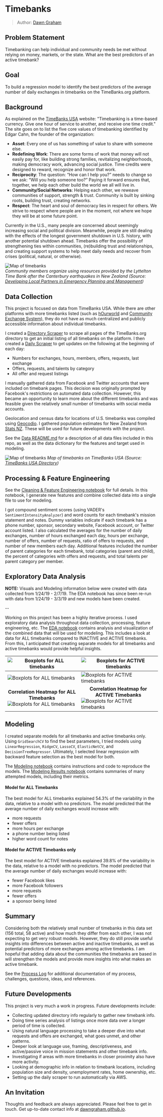# Timebanks
> Author: [Dawn Graham](https://dawngraham.github.io/)

## Problem Statement
Timebanking can help individual and community needs be met without relying on money, markets, or the state. What are the best predictors of an active timebank?

## Goal
To build a regression model to identify the best predictors of the average number of daily exchanges in timebanks on the TimeBanks.org platform.

## Background
As explained on the [TimeBanks USA](https://timebanks.org/) website: "Timebanking is a time-based currency. Give one hour of service to another, and receive one time credit." The site goes on to list the five core values of timebanking identified by Edgar Cahn, the founder of the organization: 

- **Asset**: Every one of us has something of value to share with someone else.
- **Redefining Work**: There are some forms of work that money will not easily pay for, like building strong families, revitalizing neighborhoods, making democracy work, advancing social justice. Time credits were designed to reward, recognize and honor that work.
- **Reciprocity**: The question: “How can I help you?” needs to change so we ask: “Will you help someone too?” Paying it forward ensures that, together, we help each other build the world we all will live in.
- **Community/Social Networks**: Helping each other, we reweave communities of support, strength & trust. Community is built by sinking roots, building trust, creating networks. 
- **Respect**: The heart and soul of democracy lies in respect for others. We strive to respect where people are in the moment, not where we hope they will be at some future point.

Currently in the U.S., many people are concerned about seemingly increasing social and political division. Meanwhile, people are still dealing with the effects of the longest government shutdown in U.S. history, with another potential shutdown ahead. Timebanks offer the possibility of strengthening ties within communities, (re)building trust and relationships, and creating support systems to help meet daily needs and recover from crises (political, natural, or otherwise).

![Map of timebanks](./images/earthquake.jpg)  
*Community members organize using resources provided by the Lyttelton Time Bank after the Canterbury earthquakes in New Zealand (Source: [Developing Local Partners in Emergency Planning and Management](https://ir.canterbury.ac.nz/handle/10092/8208))*

## Data Collection
This project is focused on data from TimeBanks USA. While there are other platforms with more timebanks listed (such as [hOurworld](http://hourworld.org/) and [Community Exchange System](https://www.community-exchange.org)), they do not have as much centralized and publicly accessible information about individual timebanks.  

I created a [Directory Scraper](/notebooks/01_tb_scrape_directory.ipynb) to scrape all pages of the TimeBanks.org directory to get an initial listing of all timebanks on the platform. I then created a [Daily Scraper](/notebooks/02_tb_daily_scraper.ipynb) to get updates on the following at the beginning of each day:

- Numbers for exchanges, hours, members, offers, requests, last exchange
- Offers, requests, and talents by category
- All offer and request listings

I manually gathered data from Facebook and Twitter accounts that were included on timebank pages. This decision was originally prompted by Facebook's restrictions on automated data collection. However, this became an opportunity to learn more about the different timebanks and was feasible given the relatively small number of timebanks with social media accounts.

Geolocation and census data for locations of U.S. timebanks was compiled using [Geocodio](https://www.geocod.io/). I gathered population estimates for New Zealand from [Stats NZ](https://www.stats.govt.nz/). These will be used for future developments with the project.

See the [Data README.md](/data/README.md) for a description of all data files included in this repo, as well as the data dictionary for the features and target used in modeling.

![Map of timebanks](./images/map.png)
*Map of timebanks on TimeBanks USA (Source: [TimeBanks USA Directory](http://community.timebanks.org/))*

## Processing & Feature Engineering
See the [Cleaning & Feature Engineering notebook](/notebooks/03_tb_cleaning_engineering.ipynb) for full details. In this notebook, I generate new features and combine collected data into a single file to use for modeling.

I got compound sentiment scores (using VADER's `SentimentIntensityAnalyzer`) and word counts for each timebank's mission statement and notes. Dummy variables indicate if each timebank has a phone number, sponsor, secondary website, Facebook account, or Twitter account listed. I also calculated the averages for the number of daily exchanges, number of hours exchanged each day, hours per exchange, number of offers, number of requests, ratio of offers to requests, and number of new members each day. Additional features included the number of parent categories for each timebank, total categories (parent and child), the percent of categories with offers and requests, and total talents per parent category per member.

## Exploratory Data Analysis
**NOTE:** Visuals and Modeling information below were created with data collected from 1/24/19 - 2/7/19. The EDA notebook has since been re-run with data from 1/24/19 - 3/3/19 and new models have been created.

--
  

Working on this project has been a highly iterative process. I used exploratory data analysis throughout data collection, processing, feature engineering, etc. The [EDA notebook](/notebooks/04_tb_eda.ipynb) contains analysis and visualization of the combined data that will be used for modeling. This includes a look at data for ALL timebanks compared to INACTIVE and ACTIVE timebanks. From this, I anticipated that creating separate models for all timebanks and active timebanks would provide helpful insights.

|![Boxplots for ALL timebanks](./images/boxplots_all.png) | ![Boxplots for ACTIVE timebanks](./images/boxplots_active.png) |
|---|---|
|![Boxplots for ALL timebanks](./images/boxplots2_all.png) | ![Boxplots for ACTIVE timebanks](./images/boxplots2_active.png) |
|<center>**Correlation Heatmap for ALL Timebanks**<br></center>![Boxplots for ALL timebanks](./images/heatmap_all.png) | <center>**Correlation Heatmap for ACTIVE Timebanks**<br></center>![Boxplots for ACTIVE timebanks](./images/heatmap_active.png) |

## Modeling
I created separate models for all timebanks and active timebanks only. Using `GridSearchCV` to find the best parameters, I tried models using `LinearRegression`, `RidgeCV`, `LassoCV`, `ElasticNetCV`, and `DecisionTreeRegressor`. Ultimately, I selected linear regression with backward feature selection as the best model for both.

The [Modeling notebook](./notebooks/05_tb_modeling.ipynb) contains instructions and code to reproduce the models. The [Modeling Results notebook](./notebooks/06a_tb_modeling_results_2019-02-07.ipynb) contains summaries of many attempted models, including their metrics.

#### Model for ALL Timebanks
The best model for ALL timebanks explained 54.3% of the variability in the data, relative to a model with no predictors. The model predicted that the average number of daily exchanges would increase with:

- more requests
- fewer offers
- more hours per exchange
- a phone number being listed
- higher word count for notes

#### Model for ACTIVE Timebanks only 
The best model for ACTIVE timebanks explained 39.8% of the variability in the data, relative to a model with no predictors. The model predicted that the average number of daily exchanges would increase with:

- fewer Facebook likes
- more Facebook followers
- more requests
- fewer offers
- a sponsor being listed

## Summary
Considering both the relatively small number of timebanks in this data set (156 total, 58 active) and how much they differ from each other, I was not expecting to get very robust models. However, they do still provide useful insights into differences between active and inactive timebanks, as well as potential predictors of more exchanges among active timebanks. I am hopeful that adding data about the communities the timebanks are based in will strengthen the models and provide more insights into what makes an active timebank.

See the [Process Log](./process_log.md) for additional documentation of my process, challenges, questions, ideas, and references.

## Future Developments
This project is very much a work in progress. Future developments include:

- Collecting updated directory info regularly to gather new timebank info.
- Doing time series analysis of listings once more data over a longer period of time is collected.
- Using natural language processing to take a deeper dive into what requests and offers are exchanged, what goes unmet, and other patterns.
- Deeper look at language use, framing, descriptiveness, and active/passive voice in mission statements and other timebank info.
- Investigating if areas with more timebanks in closer proximity also have more activity.
- Looking at demographic info in relation to timebank locations, including population size and density, unemployment rates, home ownership, etc.
- Setting up the daily scraper to run automatically via AWS.

## An Invitation
Thoughts and feedback are always appreciated. Please feel free to get in touch. Get up-to-date contact info at [dawngraham.github.io](https://dawngraham.github.io/).